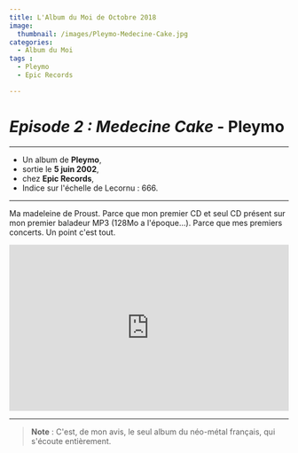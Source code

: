 ```yaml
---
title: L'Album du Moi de Octobre 2018
image: 
  thumbnail: /images/Pleymo-Medecine-Cake.jpg
categories:
  - Album du Moi
tags :
  - Pleymo
  - Epic Records

---
```


# _Episode 2 : Medecine Cake_ - Pleymo

---

- Un album de **Pleymo**,
- sortie le **5 juin 2002**,
- chez **Epic Records**,
- Indice sur l'échelle de Lecornu : 666.

---

Ma madeleine de Proust. Parce que mon premier CD et seul CD présent sur mon premier baladeur MP3 (128Mo a l'époque...). Parce que mes premiers concerts. Un point c'est tout. 

<iframe src="https://open.spotify.com/embed/album/4zpN41aGAYPWX3dzE19rH7" width="100%" height="300" frameborder="0" allowtransparency="true" allow="encrypted-media"></iframe>

---

> **Note** : C'est, de mon avis, le seul album du néo-métal français, qui s'écoute entièrement.

